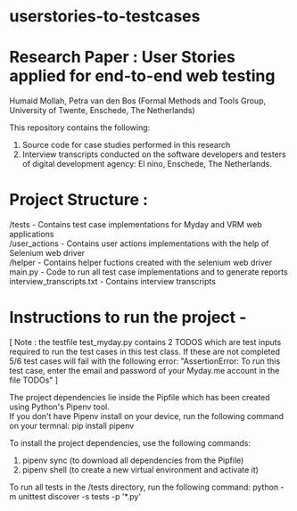 # userstories-to-testcases

# Research Paper : User Stories applied for end-to-end web testing 
Humaid Mollah, Petra van den Bos (Formal Methods and Tools Group, University of Twente, Enschede, The Netherlands)

This repository contains the following:
1. Source code for case studies performed in this research
2. Interview transcripts conducted on the software developers and testers of digital development agency: El nino, Enschede, The Netherlands.

# Project Structure :

/tests -  Contains test case implementations for Myday and VRM web applications <br />
/user_actions - Contains user actions implementations with the help of Selenium web driver <br />
/helper - Contains helper fuctions created with the selenium web driver <br />
main.py - Code to run all test case implementations and to generate reports <br />
interview_transcripts.txt - Contains interview transcripts

# Instructions to run the project - 

[ Note : the testfile test_myday.py contains 2 TODOS which are test inputs required to run the test cases in this test class. If these are not completed 5/6 test cases will fail with the following error: "AssertionError: To run this test case, enter the email and password of your Myday.me account in the file TODOs" ] 

The project dependencies lie inside the Pipfile which has been created using Python's Pipenv tool. <br />
If you don't have Pipenv install on your device, run the following command on your termnal: 
pip install pipenv

To install the project dependencies, use the following commands:
1. pipenv sync (to download all dependencies from the Pipfile)
2. pipenv shell (to create a new virtual environment and activate it)

To run all tests in the /tests directory, run the following command:
python -m unittest discover -s tests -p '*.py'





